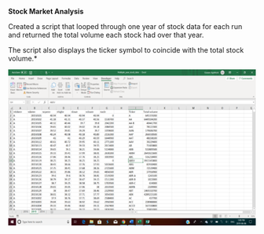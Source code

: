 **Stock Market Analysis**


Created a script that looped through one year of stock data for each run and returned the total volume each stock had over that year.

The script also displays the ticker symbol to coincide with the total stock volume.*

![screenshot](https://github.com/Sbagni/VBA-Macro/blob/master/screenshot2.png)


